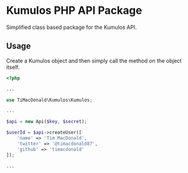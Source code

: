 # Kumulos PHP API Package

Simplified class based package for the Kumulos API.

## Usage

Create a Kumulos object and then simply call the method on the object itself.

```php
<?php

...

use TiMacDonald\Kumulos\Kumulos;

...

$api = new Api($key, $secret);

$userId = $api->createUser([
    'name' => 'Tim MacDonald',
    'twitter' => '@timacdonald87',
    'github' => 'timacdonald'
]);

...

```